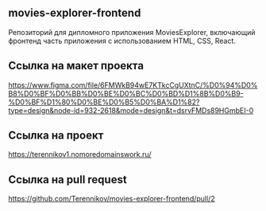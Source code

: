 ## movies-explorer-frontend

Репозиторий для дипломного приложения MoviesExplorer, включающий фронтенд часть приложения с использованием HTML, CSS, React.

## Ссылка на макет проекта

https://www.figma.com/file/6FMWkB94wE7KTkcCgUXtnC/%D0%94%D0%B8%D0%BF%D0%BB%D0%BE%D0%BC%D0%BD%D1%8B%D0%B9-%D0%BF%D1%80%D0%BE%D0%B5%D0%BA%D1%82?type=design&node-id=932-2618&mode=design&t=dsrvFMDs89HGmbEI-0

## Ссылка на проект

https://terennikov1.nomoredomainswork.ru/

## Ссылка на pull request

https://github.com/Terennikov/movies-explorer-frontend/pull/2